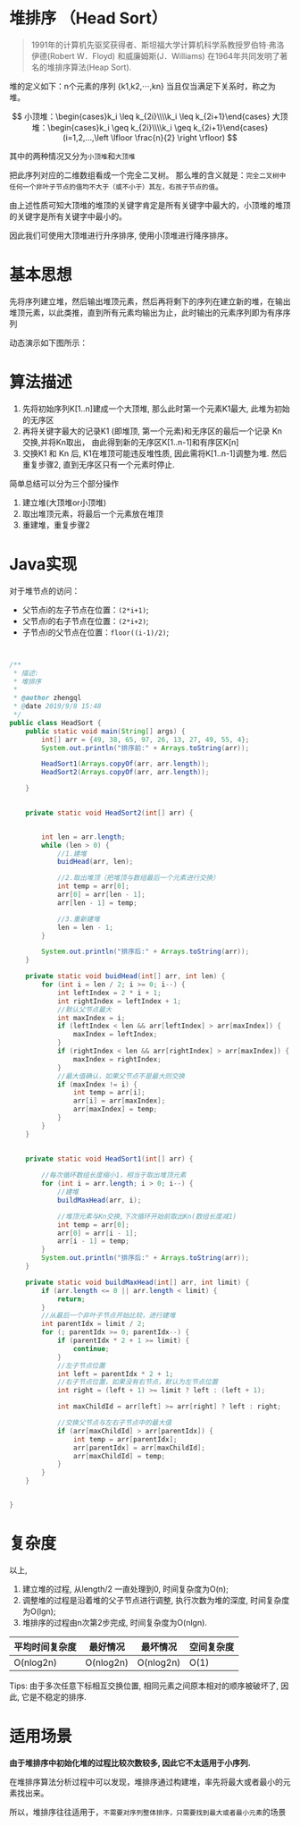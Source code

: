 # 堆排序 （Head Sort）

> 1991年的计算机先驱奖获得者、斯坦福大学计算机科学系教授罗伯特·弗洛伊德(Robert W．Floyd) 和威廉姆斯(J．Williams) 在1964年共同发明了著名的堆排序算法(Heap Sort).


堆的定义如下：n个元素的序列 {k1,k2,⋅⋅⋅,kn} 当且仅当满足下关系时，称之为堆。



$$
小顶堆：\begin{cases}k_i \leq k_{2i}\\\\k_i \leq k_{2i+1}\end{cases} 
大顶堆：\begin{cases}k_i \geq k_{2i}\\\\k_i \geq k_{2i+1}\end{cases} 
(i=1,2,...,\left \lfloor \frac{n}{2}   \right \rfloor)
$$

其中的两种情况又分为`小顶堆`和`大顶堆`

把此序列对应的二维数组看成一个完全二叉树。
那么堆的含义就是：`完全二叉树中任何一个非叶子节点的值均不大于（或不小于）其左，右孩子节点的值`。

由上述性质可知大顶堆的堆顶的关键字肯定是所有关键字中最大的，小顶堆的堆顶的关键字是所有关键字中最小的。

因此我们可使用大顶堆进行升序排序, 使用小顶堆进行降序排序。


# 基本思想

先将序列建立堆，然后输出堆顶元素，然后再将剩下的序列在建立新的堆，在输出堆顶元素，以此类推，直到所有元素均输出为止，此时输出的元素序列即为有序序列

动态演示如下图所示：


# 算法描述

1. 先将初始序列K[1..n]建成一个大顶堆, 那么此时第一个元素K1最大, 此堆为初始的无序区
1. 再将关键字最大的记录K1 (即堆顶, 第一个元素)和无序区的最后一个记录 Kn 交换,并将Kn取出， 由此得到新的无序区K[1..n-1]和有序区K[n]
1. 交换K1 和 Kn 后, K1在堆顶可能违反堆性质, 因此需将K[1..n-1]调整为堆. 然后重复步骤2, 直到无序区只有一个元素时停止.


简单总结可以分为三个部分操作
1. 建立堆(大顶堆or小顶堆)
1. 取出堆顶元素，将最后一个元素放在堆顶
1. 重建堆，重复步骤2

# Java实现

对于堆节点的访问：

- 父节点i的左子节点在位置：`(2*i+1)`;
- 父节点i的右子节点在位置：`(2*i+2)`;
- 子节点i的父节点在位置：`floor((i-1)/2)`;


```java


/**
 * 描述:
 * 堆排序
 *
 * @author zhengql
 * @date 2019/9/8 15:48
 */
public class HeadSort {
    public static void main(String[] args) {
        int[] arr = {49, 38, 65, 97, 26, 13, 27, 49, 55, 4};
        System.out.println("排序前:" + Arrays.toString(arr));

        HeadSort1(Arrays.copyOf(arr, arr.length));
        HeadSort2(Arrays.copyOf(arr, arr.length));

    }

    
    private static void HeadSort2(int[] arr) {


        int len = arr.length;
        while (len > 0) {
            //1.建堆
            buidHead(arr, len);

            //2.取出堆顶（把堆顶与数组最后一个元素进行交换）
            int temp = arr[0];
            arr[0] = arr[len - 1];
            arr[len - 1] = temp;

            //3.重新建堆
            len = len - 1;
        }

        System.out.println("排序后:" + Arrays.toString(arr));
    }

    private static void buidHead(int[] arr, int len) {
        for (int i = len / 2; i >= 0; i--) {
            int leftIndex = 2 * i + 1;
            int rightIndex = leftIndex + 1;
            //默认父节点最大
            int maxIndex = i;
            if (leftIndex < len && arr[leftIndex] > arr[maxIndex]) {
                maxIndex = leftIndex;
            }
            if (rightIndex < len && arr[rightIndex] > arr[maxIndex]) {
                maxIndex = rightIndex;
            }
            //最大值确认，如果父节点不是最大则交换
            if (maxIndex != i) {
                int temp = arr[i];
                arr[i] = arr[maxIndex];
                arr[maxIndex] = temp;
            }
        }
    }
    
    
    private static void HeadSort1(int[] arr) {

        //每次循环数组长度缩小1，相当于取出堆顶元素
        for (int i = arr.length; i > 0; i--) {
            //建堆
            buildMaxHead(arr, i);

            //堆顶元素与Kn交换,下次循环开始前取出Kn(数组长度减1)
            int temp = arr[0];
            arr[0] = arr[i - 1];
            arr[i - 1] = temp;
        }
        System.out.println("排序后:" + Arrays.toString(arr));
    }

    private static void buildMaxHead(int[] arr, int limit) {
        if (arr.length <= 0 || arr.length < limit) {
            return;
        }
        //从最后一个非叶子节点开始比较，进行建堆
        int parentIdx = limit / 2;
        for (; parentIdx >= 0; parentIdx--) {
            if (parentIdx * 2 + 1 >= limit) {
                continue;
            }
            //左子节点位置
            int left = parentIdx * 2 + 1;
            //右子节点位置，如果没有右节点，默认为左节点位置
            int right = (left + 1) >= limit ? left : (left + 1);

            int maxChildId = arr[left] >= arr[right] ? left : right;

            //交换父节点与左右子节点中的最大值
            if (arr[maxChildId] > arr[parentIdx]) {
                int temp = arr[parentIdx];
                arr[parentIdx] = arr[maxChildId];
                arr[maxChildId] = temp;
            }
        }
    }


}

```

# 复杂度

以上,
1. 建立堆的过程, 从length/2 一直处理到0, 时间复杂度为O(n);
1. 调整堆的过程是沿着堆的父子节点进行调整, 执行次数为堆的深度, 时间复杂度为O(lgn);
1. 堆排序的过程由n次第2步完成, 时间复杂度为O(nlgn).


| 平均时间复杂度   | 最好情况      | 最坏情况      | 空间复杂度 |
| --------- | --------- | --------- | ----- |
| O(nlog2n) | O(nlog2n) | O(nlog2n) | O(1)  |

Tips: 由于多次任意下标相互交换位置, 相同元素之间原本相对的顺序被破坏了, 因此, 它是不稳定的排序.

# 适用场景

**由于堆排序中初始化堆的过程比较次数较多, 因此它不太适用于小序列.** 

在堆排序算法分析过程中可以发现，堆排序通过构建堆，率先将最大或者最小的元素找出来。

所以，堆排序往往适用于，`不需要对序列整体排序，只需要找到最大或者最小元素`的场景
